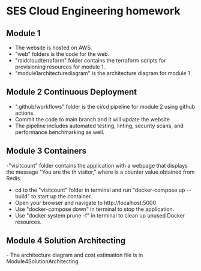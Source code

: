 <h1>SES Cloud Engineering homework</h1>

<h2>Module 1</h2>

- The website is hosted on AWS.
- "web" folders is the code for the web.
- "raidcloudterraform" folder contains the terraform scripts for provisioning resources for module 1.
- "module1architecturediagram" is the architecture diagram for module 1

  
<h2>Module 2 Continuous Deployment</h2>

- ".github/workflows" folder is the ci/cd pipeline for module 2 using github actions.
- Commit the code to main branch and it will update the website
- The pipeline includes automated testing, linting, security scans, and performance benchmarking as well.


<h2>Module 3 Containers</h2>

-"visitcount" folder contains the application with a webpage that displays the message "You are the <x>th visitor,"
where <x> is a counter value obtained from Redis.
- cd to the "visitcount" folder in terminal and run "docker-compose up --build" to start up the container.
- Open your browser and navigate to http://localhost:5000
- Use "docker-compose down" in terminal to stop the application.
- Use "docker system prune -f" in terminal to clean up unused Docker resources.


<h2>Module 4 Solution Architecting</h2>
- The architecture diagram and cost estimation file is in Module4SolutionArchitecting
